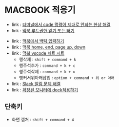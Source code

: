 # MACBOOK 적응기
<!-- 2023.10.22 -->
- link : [터미널에서 code 명령어 제대로 안되는 현상 해결](https://stackoverflow.com/questions/69004740/vs-code-denied-permission-unlink-usr-local-bin-code)
- link : [맥북 루트권한 얻기 또는 빼기](https://jjongguet.tistory.com/126)
<!-- 2023.10.19 -->
- link : [맥북에서 백틱 입력하기](https://velog.io/@lemon-ginger/%EB%A7%A5%EB%B6%81%EC%97%90%EC%84%9C-%EB%B0%B1%ED%8B%B1%EC%9E%85%EB%A0%A5%ED%95%98%EA%B8%B0)
- link : [맥북 home, end, page up, down](https://macnews.tistory.com/4067)
- link : [맥북 vscode 치트 시트](https://tagilog.tistory.com/1245)
    - 행삭제 : ```shift + command + k```
    - 행주석추가 : ```command + k + c```
    - 행주석삭제 : ```command + k + u```
    - 행커서위아래삽입 : ```option + command + 위 or 아래```
- link : [Slack 알림 문제 해결](https://slack.com/intl/ko-kr/help/articles/360001559367-Slack-%EC%95%8C%EB%A6%BC-%EB%AC%B8%EC%A0%9C-%ED%95%B4%EA%B2%B0)
- link : [확장된 모니터에 dock적용하기](https://psyinteractive.tistory.com/entry/Mac-%EB%A7%A5%EC%97%90%EC%84%9C-dock%EC%9D%84-%EB%B3%B4%EC%A1%B0-%EB%94%94%EC%8A%A4%ED%94%8C%EB%A0%88%EC%9D%B4%EB%A1%9C-%EC%9D%B4%EB%8F%99%ED%95%98%EB%8A%94-%EA%B0%84%EB%8B%A8%ED%95%9C-%EB%B0%A9%EB%B2%95)

## 단축키
- 화면 캡쳐 : ```shift + command + 4```